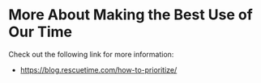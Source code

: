# More About Making the Best Use of Our Time

Check out the following link for more information:

* https://blog.rescuetime.com/how-to-prioritize/
